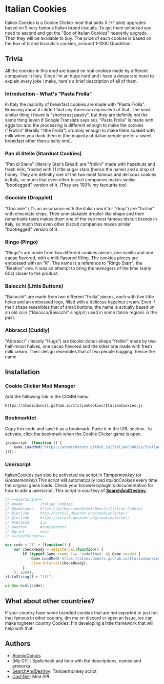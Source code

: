 
# Italian Cookies


Italian Cookies is a Cookie Clicker mod that adds 5 (+1 joke) upgrades based on 5 very famous Italian brand biscuits.
To get them unlocked you need to ascend and get the "Box of Italian Cookies" heavenly upgrade. Then they will be available to buy. The price of each cookies is based on the Box of brand biscuits's cookies, arround 1-1000 Quadrilion.

##  Trivia
All the cookies in this mod are based on real cookies made by different companies in Italy.
Since I'm an huge nerd and I have a desperate need to explain every joke I make, here's a brief description of all of them.

### Introduction - What's "Pasta Frolla"
In Italy the majority of breakfast cookies are made with "Pasta Frolla". Browsing about it i didn't find any American equivalent of that. The most similar thing i found is "shortcrust pastry", but they are definitly not the same thing (even if Google Translate says so). "Pasta Frolla" is made with eggs too and the processing is different enough to make the cookies ("Frollini" literally "little Frolla") crumbly enough to make them soaked with milk when you dunk them in (the majority of italian people prefer a sweet breakfast other then a salty one). 


### Pan di Stelle (Stardust Cookies)
"Pan di Stelle" (literally Star's Bread) are "frollini" made with hazelnuts and fresh milk, frosted with 11 little sugar stars (hence the name) and a drop of honey. They are definitly one of the two most famous and delicous cookies in Italy, so much that even other biscuit companies makes similar "bootlegged" version of it. (They are 100% my favourite too)

### Gocciole (Dropplet)
"Gocciole" (it's an assonance with the italian word for "drop") are "frollini" with chocolate chips. Their unmistakable droplet-like shape and their remarkable taste makes them one of the two most famous biscuit brands in italy, so much that even other biscuit companies makes similar "bootlegged" version of it. 

### Ringo (Pingo)
"Ringo"s are made from two different cookies pieces, one vanilla and one cacao flavored, with a milk flavored filling. The cookies pieces are embossed with an "R". The name is a reference to "Ringo Starr", the "Beatles" one. It was an attempt to bring the teenagers of the time (early 60s) closer to the product.

### Baiocchi (Little Buttons)
"Baiocchi" are made from two different "frolla" pieces, each with five little holes and an embossed logo, filled with a delicous hazelnut cream. Even if their shape resembles that of small
buttons, the name is actually based on an old coin ("Baiocco/Baiocchi" sing/plr) used in some Italian regions in the past.

### Abbracci (Cuddly)
"Abbracci" (literally "Hugs") are bicolor donut-shape "frollini" made by two half-moon halves, one cacao flavored and the other one made with fresh milk cream. Their design resembles that of two people hugging, hence the name.
## Installation

###  Cookie Clicker Mod Manager

Add the following link in the CCMM menu
```
https://atomicdonuts.github.io/ItalianCookies/ItalianCookies.js
```
### Bookmarklet
Copy this code and save it as a bookmark. Paste it in the URL section. To activate, click the bookmark when the Cookie Clicker game is open.

```javascript
javascript: (function () {
	Game.LoadMod('https://atomicdonuts.github.io/ItalianCookies/ItalianCookies.js');
}());
```
### Userscript

ItalianCookies can also be activeted via script in *Tampermonkey* (or *Greasemonkey*).This script will automatically load *ItalianCookies* every time the original game loads. Check your browsers/plugin's documentation for how to add a userscript. This script is courtesy of **[SearchAndDestroy](https://github.com/SearchAndDestroy)**.

```javascript
// ==UserScript==
// @name        Italian Cookies
// @namespace   https://github.com/AtomicDonuts/Italian Cookies
// @include     http://orteil.dashnet.org/cookieclicker/
// @include     https://orteil.dashnet.org/cookieclicker/
// @version     1.0
// @author      AtomicDonuts
// @grant       none
// ==/UserScript==

var code = "(" + (function() {
    var checkReady = setInterval(function() {
        if (typeof Game.ready !== 'undefined' && Game.ready) {
            Game.LoadMod('https://atomicdonuts.github.io/ItalianCookies/ItalianCookies.js');
            clearInterval(checkReady);
        }
    }, 1000);
}).toString() + ")()";

window.eval(code);
```
## What about other countries?
If your country have some branded cookies that are not exported or just not that famous in other country, dm me on discord or open an Issue, we can make togheter *country* Cookies. I'm developing a little framework that will help with that!

## Authors

- [AtomicDonuts](https://www.github.com/AtomicDonuts)
- [My GF] : Spellcheck and help with the descriptions, names and artworks
- [SearchAndDestroy](https://github.com/SearchAndDestroy): Tampermonkey script
- [DashNet](https://dashnet.org/): Mod API
